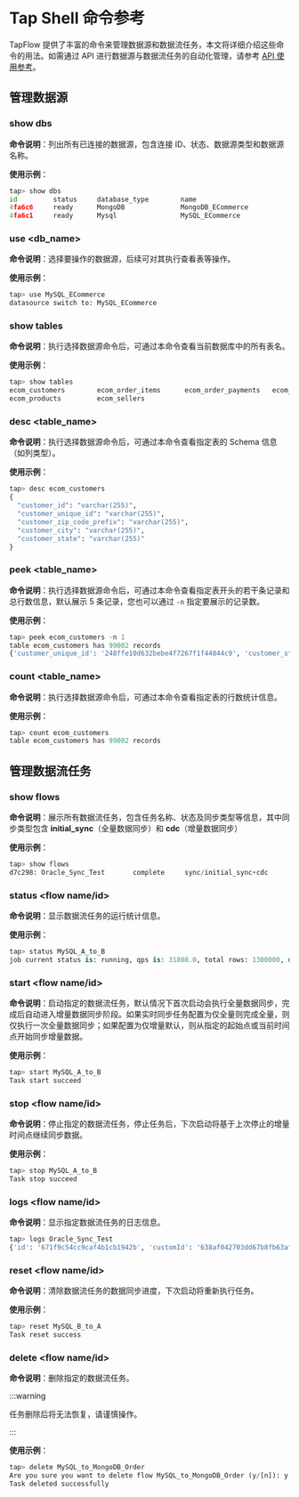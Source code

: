 # Tap Shell 命令参考

TapFlow 提供了丰富的命令来管理数据源和数据流任务，本文将详细介绍这些命令的用法。如需通过 API 进行数据源与数据流任务的自动化管理，请参考 [API 使用参考](api-reference/README.md)。

## 管理数据源

### show dbs

**命令说明**：列出所有已连接的数据源，包含连接 ID、状态、数据源类型和数据源名称。

**使用示例**：

```python
tap> show dbs
id         status     database_type        name                                      
4fa6c6     ready      MongoDB              MongoDB_ECommerce                       
4fa6c1     ready      Mysql                MySQL_ECommerce  
```

### use <db_name>

**命令说明**：选择要操作的数据源，后续可对其执行查看表等操作。

**使用示例**：

```python
tap> use MySQL_ECommerce
datasource switch to: MySQL_ECommerce
```

### show tables

**命令说明**：执行选择数据源命令后，可通过本命令查看当前数据库中的所有表名。

**使用示例**：

```python
tap> show tables
ecom_customers        ecom_order_items      ecom_order_payments   ecom_orders           ecom_product_category 
ecom_products         ecom_sellers   
```

### desc <table_name>

**命令说明**：执行选择数据源命令后，可通过本命令查看指定表的 Schema 信息（如列类型）。

**使用示例**：

```python
tap> desc ecom_customers
{
  "customer_id": "varchar(255)",
  "customer_unique_id": "varchar(255)",
  "customer_zip_code_prefix": "varchar(255)",
  "customer_city": "varchar(255)",
  "customer_state": "varchar(255)"
}
```

### peek <table_name>

**命令说明**：执行选择数据源命令后，可通过本命令查看指定表开头的若干条记录和总行数信息，默认展示 5 条记录，您也可以通过 `-n` 指定要展示的记录数。

**使用示例**：

```python
tap> peek ecom_customers -n 1
table ecom_customers has 99002 records                                                                                                         
{'customer_unique_id': '248ffe10d632bebe4f7267f1f44844c9', 'customer_state': 'SP', 'customer_id': '00012a2ce6f8dcda20d059ce98491703', 'customer_zip_code_prefix': '06273', 'customer_city': 'CITY_osasco'}
```



### count  <table_name>

**命令说明**：执行选择数据源命令后，可通过本命令查看指定表的行数统计信息。

**使用示例**：

```python
tap> count ecom_customers
table ecom_customers has 99002 records  
```



## 管理数据流任务
### show flows

**命令说明**：展示所有数据流任务，包含任务名称、状态及同步类型等信息，其中同步类型包含 **initial_sync**（全量数据同步）和 **cdc**（增量数据同步）

**使用示例**：

```python
tap> show flows
d7c298: Oracle_Sync_Test       complete     sync/initial_sync+cdc
```



### **status <flow name/id>**

**命令说明**：显示数据流任务的运行统计信息。

**使用示例**：

```python
tap> status MySQL_A_to_B
job current status is: running, qps is: 31808.0, total rows: 1300000, delay is: 706ms
```



### start <flow name/id>

**命令说明**：启动指定的数据流任务，默认情况下首次启动会执行全量数据同步，完成后自动进入增量数据同步阶段。如果实时同步任务配置为仅全量则完成全量，则仅执行一次全量数据同步；如果配置为仅增量默认，则从指定的起始点或当前时间点开始同步增量数据。

**使用示例**：

```python
tap> start MySQL_A_to_B
Task start succeed 
```



### stop <flow name/id>

**命令说明**：停止指定的数据流任务，停止任务后，下次启动将基于上次停止的增量时间点继续同步数据。

**使用示例**：

```python
tap> stop MySQL_A_to_B
Task stop succeed 
```



### **logs <flow name/id>**

**命令说明**：显示指定数据流任务的日志信息。

```python
tap> logs Oracle_Sync_Test
{'id': '671f9c54cc9caf4b1cb1942b', 'customId': '638af042703dd67b8fb63af8', 'level': 'INFO', 'timestamp': 1730124884471, 'date': '2024-10-28T14:14:43.568+00:00', 'taskId': '668f197a37800f4b2a167806', 'taskRecordId': '671f9bee548ec6691e89681c', 'taskName': 'MySQL_A_to_B', 'nodeId': '4eb098ee-19f8-4e63-a7bf-9d7e726c62ea', 'nodeName': 'Region_A', 'message': 'Node Region_A[4eb098ee-19f8-4e63-a7bf-9d7e726c62ea] start preload schema,table counts: 1', 'logTags': [], 'data': [], 'user_id': '638af042c162f518b1b9bdf4'}
```



### reset  <flow name/id>

**命令说明**：清除数据流任务的数据同步进度，下次启动将重新执行任务。

**使用示例**：

```python
tap> reset MySQL_B_to_A
Task reset success 
```



### delete <flow name/id>

**命令说明**：删除指定的数据流任务。

:::warning

任务删除后将无法恢复，请谨慎操作。

:::

**使用示例**：

```python
tap> delete MySQL_to_MongoDB_Order
Are you sure you want to delete flow MySQL_to_MongoDB_Order (y/[n]): y
Task deleted successfully            
```
